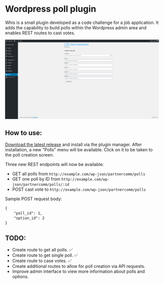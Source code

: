 # Wordpress poll plugin

Whis is a small plugin developed as a code challenge for a job application. It adds the capability to build polls within the Wordpress admin area and enables REST routes to cast votes.

![screenshot](assets/images/backend.png)

## How to use:

[Download the latest release](https://github.com/ThatJohn/pc-wp-polls/releases/tag/v1.0) and install via the plugin manager. After installation, a new "Polls" menu will be available. Click on it to be taken to the poll creation screen.

Three new REST endpoints will now be available:

-   GET all polls from `http://example.com/wp-json/partnercomm/polls`
-   GET one poll by ID from `http://example.com/wp-json/partnercomm/polls/:id`
-   POST cast vote to `http://example.com/wp-json/partnercomm/polls`

Sample POST request body:

```
{
    "poll_id": 1,
    "option_id": 2
}
```

## TODO:

-   Create route to get all polls. ✅
-   Create route to get single poll. ✅
-   Create route to case votes. ✅
-   Create additional routes to allow for poll creation via API requests.
-   Improve admin interface to view more information about polls and options.
